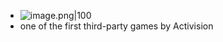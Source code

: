 - ![image.png|100](https://997523841-1323914366.cos.ap-shanghai.myqcloud.com/ObsidianPic/20240311184256.png)
- one of the first third-party games by Activision 